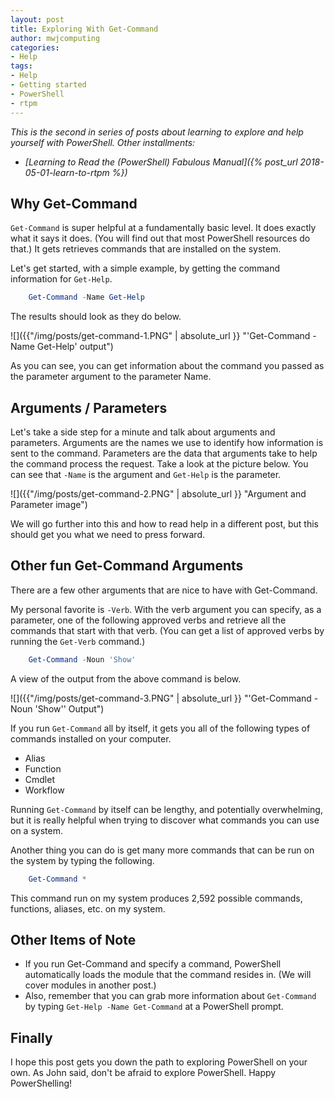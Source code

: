 ```yaml
---
layout: post
title: Exploring With Get-Command
author: mwjcomputing
categories: 
- Help
tags:
- Help
- Getting started
- PowerShell
- rtpm
---
```


_This is the second in series of posts about learning to explore and help yourself with PowerShell._
_Other installments:_

* _[Learning to Read the (PowerShell) Fabulous Manual]({% post_url 2018-05-01-learn-to-rtpm %})_

## Why Get-Command

`Get-Command` is super helpful at a fundamentally basic level. It does exactly what it says it does. (You will find out that most PowerShell resources do that.) It gets retrieves commands that are installed on the system.

Let's get started, with a simple example, by getting the command information for `Get-Help`.

```powershell
    Get-Command -Name Get-Help
```

The results should look as they do below.

![]({{"/img/posts/get-command-1.PNG" | absolute_url }} "'Get-Command -Name Get-Help' output")

As you can see, you can get information about the command you passed as the parameter argument to the parameter Name.

## Arguments / Parameters

Let's take a side step for a minute and talk about arguments and parameters. Arguments are the names we use to identify how information is sent to the command. Parameters are the data that arguments take to help the command process the request. Take a look at the picture below. You can see that `-Name` is the argument and `Get-Help` is the parameter.

![]({{"/img/posts/get-command-2.PNG" | absolute_url }} "Argument and Parameter image")

We will go further into this and how to read help in a different  post, but this should get you what we need to press forward.

## Other fun Get-Command Arguments

There are a few other arguments that are nice to have with Get-Command.

My personal favorite is `-Verb`. With the verb argument you can specify, as a parameter, one of the following approved verbs and retrieve all the commands that start with that verb. (You can get a list of approved verbs by running the `Get-Verb` command.)

```powershell
    Get-Command -Noun 'Show'
```

A view of the output from the above command is below.

![]({{"/img/posts/get-command-3.PNG" | absolute_url }} "'Get-Command -Noun 'Show'' Output")

If you run `Get-Command` all by itself, it gets you all of the following types of commands installed on your computer.

* Alias
* Function
* Cmdlet
* Workflow

Running `Get-Command` by itself can be lengthy, and potentially overwhelming, but it is really helpful when trying to discover what commands you can use on a system.

Another thing you can do is get many more commands that can be run on the system by typing the following.

```PowerShell
    Get-Command *
```

This command run on my system produces 2,592 possible commands, functions, aliases, etc. on my system.

## Other Items of Note

* If you run Get-Command and specify a command, PowerShell automatically loads the module that the command resides in. (We will cover modules in another post.)
* Also, remember that you can grab more information about `Get-Command` by typing `Get-Help -Name Get-Command` at a PowerShell prompt.

## Finally

I hope this post gets you down the path to exploring PowerShell on your own. As John said, don't be afraid to explore PowerShell. Happy PowerShelling!